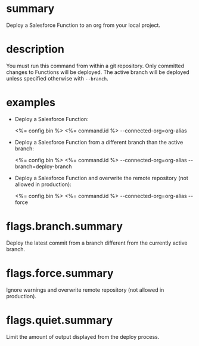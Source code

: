 # summary

Deploy a Salesforce Function to an org from your local project.

# description

You must run this command from within a git repository. Only committed changes to Functions will be deployed. The active branch will be deployed unless specified otherwise with `--branch`.

# examples

- Deploy a Salesforce Function:

    <%= config.bin %> <%= command.id %> --connected-org=org-alias

- Deploy a Salesforce Function from a different branch than the active branch:

    <%= config.bin %> <%= command.id %> --connected-org=org-alias --branch=deploy-branch

- Deploy a Salesforce Function and overwrite the remote repository (not allowed in production):

    <%= config.bin %> <%= command.id %> --connected-org=org-alias --force

# flags.branch.summary

Deploy the latest commit from a branch different from the currently active branch.

# flags.force.summary

Ignore warnings and overwrite remote repository (not allowed in production).

# flags.quiet.summary

Limit the amount of output displayed from the deploy process.
